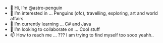 - 👋 Hi, I’m @astro-penguin
- 👀 I’m interested in ... Penguins (ofc), travelling, exploring, art and world affairs
- 🌱 I’m currently learning ... C# and Java
- 💞️ I’m looking to collaborate on ... Cool stuff
- 📫 How to reach me ... ??? I am trying to find myself too sooo yeahh..

<!---
astro-penguin/astro-penguin is a ✨ special ✨ repository because its `README.md` (this file) appears on your GitHub profile.
You can click the Preview link to take a look at your changes.
--->
